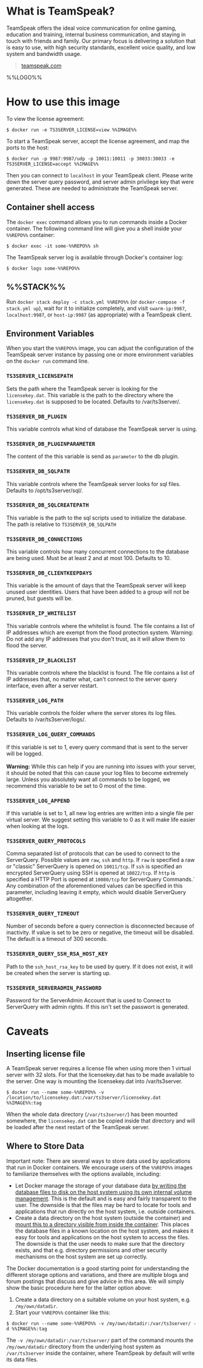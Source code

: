 # What is TeamSpeak?

TeamSpeak offers the ideal voice communication for online gaming, education and training, internal business communication, and staying in touch with friends and family. Our primary focus is delivering a solution that is easy to use, with high security standards, excellent voice quality, and low system and bandwidth usage.

> [teamspeak.com](https://teamspeak.com/)

%%LOGO%%

# How to use this image

To view the license agreement:

```console
$ docker run -e TS3SERVER_LICENSE=view %%IMAGE%%
```

To start a TeamSpeak server, accept the license agreement, and map the ports to the host:

```console
$ docker run -p 9987:9987/udp -p 10011:10011 -p 30033:30033 -e TS3SERVER_LICENSE=accept %%IMAGE%%
```

Then you can connect to `localhost` in your TeamSpeak client. Please write down the server query password, and server admin privilege key that were generated. These are needed to administrate the TeamSpeak server.

## Container shell access

The `docker exec` command allows you to run commands inside a Docker container. The following command line will give you a shell inside your `%%REPO%%` container:

```console
$ docker exec -it some-%%REPO%% sh
```

The TeamSpeak server log is available through Docker's container log:

```console
$ docker logs some-%%REPO%%
```

## %%STACK%%

Run `docker stack deploy -c stack.yml %%REPO%%` (or `docker-compose -f stack.yml up`), wait for it to initialize completely, and visit `swarm-ip:9987`, `localhost:9987`, or `host-ip:9987` (as appropriate) with a TeamSpeak client.

## Environment Variables

When you start the `%%REPO%%` image, you can adjust the configuration of the TeamSpeak server instance by passing one or more environment variables on the `docker run` command line.

### `TS3SERVER_LICENSEPATH`

Sets the path where the TeamSpeak server is looking for the `licensekey.dat`. This variable is the path to the directory where the `licensekey.dat` is supposed to be located. Defaults to /var/ts3server/.

### `TS3SERVER_DB_PLUGIN`

This variable controls what kind of database the TeamSpeak server is using.

### `TS3SERVER_DB_PLUGINPARAMETER`

The content of the this variable is send as `parameter` to the db plugin.

### `TS3SERVER_DB_SQLPATH`

This variable controls where the TeamSpeak server looks for sql files. Defaults to /opt/ts3server/sql/.

### `TS3SERVER_DB_SQLCREATEPATH`

This variable is the path to the sql scripts used to initialize the database. The path is relative to `TS3SERVER_DB_SQLPATH`

### `TS3SERVER_DB_CONNECTIONS`

This variable controls how many concurrent connections to the database are being used. Must be at least 2 and at most 100. Defaults to 10.

### `TS3SERVER_DB_CLIENTKEEPDAYS`

This variable is the amount of days that the TeamSpeak server will keep unused user identities. Users that have been added to a group will not be pruned, but guests will be.

### `TS3SERVER_IP_WHITELIST`

This variable controls where the whitelist is found. The file contains a list of IP addresses which are exempt from the flood protection system. Warning: Do not add any IP addresses that you don't trust, as it will allow them to flood the server.

### `TS3SERVER_IP_BLACKLIST`

This variable controls where the blacklist is found. The file contains a list of IP addresses that, no matter what, can't connect to the server query interface, even after a server restart.

### `TS3SERVER_LOG_PATH`

This variable controls the folder where the server stores its log files. Defaults to /var/ts3server/logs/.

### `TS3SERVER_LOG_QUERY_COMMANDS`

If this variable is set to 1, every query command that is sent to the server will be logged.<br><br>**Warning:** While this can help if you are running into issues with your server, it should be noted that this can cause your log files to become extremely large. Unless you absolutely want all commands to be logged, we recommend this variable to be set to 0 most of the time.

### `TS3SERVER_LOG_APPEND`

If this variable is set to 1, all new log entries are written into a single file per virtual server. We suggest setting this variable to 0 as it will make life easier when looking at the logs.

### `TS3SERVER_QUERY_PROTOCOLS`

Comma separated list of protocols that can be used to connect to the ServerQuery. Possible values are `raw`, `ssh` and `http`. If `raw` is specified a raw or "classic" ServerQuery is opened on `10011/tcp`. If `ssh` is specified an encrypted ServerQuery using SSH is opened at `10022/tcp`. If `http` is specified a HTTP Port is opened at `10080/tcp` for ServerQuery Commands.` Any combination of the aforementioned values can be specified in this parameter, including leaving it empty, which would disable ServerQuery altogether.

### `TS3SERVER_QUERY_TIMEOUT`

Number of seconds before a query connection is disconnected because of inactivity. If value is set to be zero or negative, the timeout will be disabled. The default is a timeout of 300 seconds.

### `TS3SERVER_QUERY_SSH_RSA_HOST_KEY`

Path to the `ssh_host_rsa_key` to be used by query. If it does not exist, it will be created when the server is starting up.

### `TS3SERVER_SERVERADMIN_PASSWORD`

Password for the ServerAdmin Account that is used to Connect to ServerQuery with admin rights. If this isn't set the passwort is generated.

# Caveats

## Inserting license file

A TeamSpeak server requires a license file when using more then 1 virtual server with 32 slots. For that the licensekey.dat has to be made available to the server. One way is mounting the licensekey.dat into /var/ts3server.

```console
$ docker run --name some-%%REPO%% -v /location/to/licensekey.dat:/var/ts3server/licensekey.dat %%IMAGE%%:tag
```

When the whole data directory (`/var/ts3server/`) has been mounted somewhere, the `licensekey.dat` can be copied inside that directory and will be loaded after the next restart of the TeamSpeak server.

## Where to Store Data

Important note: There are several ways to store data used by applications that run in Docker containers. We encourage users of the `%%REPO%%` images to familiarize themselves with the options available, including:

-	Let Docker manage the storage of your database data [by writing the database files to disk on the host system using its own internal volume management](https://docs.docker.com/engine/tutorials/dockervolumes/#adding-a-data-volume). This is the default and is easy and fairly transparent to the user. The downside is that the files may be hard to locate for tools and applications that run directly on the host system, i.e. outside containers.
-	Create a data directory on the host system (outside the container) and [mount this to a directory visible from inside the container](https://docs.docker.com/engine/tutorials/dockervolumes/#mount-a-host-directory-as-a-data-volume). This places the database files in a known location on the host system, and makes it easy for tools and applications on the host system to access the files. The downside is that the user needs to make sure that the directory exists, and that e.g. directory permissions and other security mechanisms on the host system are set up correctly.

The Docker documentation is a good starting point for understanding the different storage options and variations, and there are multiple blogs and forum postings that discuss and give advice in this area. We will simply show the basic procedure here for the latter option above:

1.	Create a data directory on a suitable volume on your host system, e.g. `/my/own/datadir`.
2.	Start your `%%REPO%%` container like this:

```console
$ docker run --name some-%%REPO%% -v /my/own/datadir:/var/ts3server/ -d %%IMAGE%%:tag
```

The `-v /my/own/datadir:/var/ts3server/` part of the command mounts the `/my/own/datadir` directory from the underlying host system as `/var/ts3server` inside the container, where TeamSpeak by default will write its data files.
